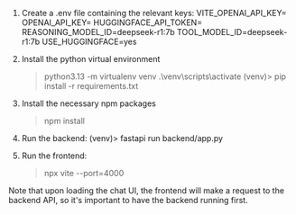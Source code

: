 1. Create a .env file containing the relevant keys:
    VITE_OPENAI_API_KEY=
    OPENAI_API_KEY=
    HUGGINGFACE_API_TOKEN=
    REASONING_MODEL_ID=deepseek-r1:7b
    TOOL_MODEL_ID=deepseek-r1:7b
    USE_HUGGINGFACE=yes

2. Install the python virtual environment
    > python3.13 -m virtualenv venv
    > .\venv\scripts\activate
    (venv)> pip install -r requirements.txt

3. Install the necessary npm packages
    > npm install
    
4. Run the backend:
    (venv)> fastapi run backend/app.py

5. Run the frontend:
    > npx vite --port=4000

Note that upon loading the chat UI, the frontend will make a request to the backend API, so it's
important to have the backend running first.  